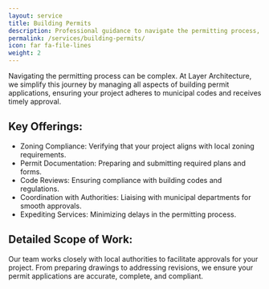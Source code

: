 ```yaml
---
layout: service
title: Building Permits
description: Professional guidance to navigate the permitting process, ensuring compliance with local regulations and successful approvals.
permalink: /services/building-permits/
icon: far fa-file-lines
weight: 2
---
```


Navigating the permitting process can be complex. At Layer Architecture, we simplify this journey by managing all aspects of building permit applications, ensuring your project adheres to municipal codes and receives timely approval.

## Key Offerings:
- Zoning Compliance: Verifying that your project aligns with local zoning requirements.
- Permit Documentation: Preparing and submitting required plans and forms.
- Code Reviews: Ensuring compliance with building codes and regulations.
- Coordination with Authorities: Liaising with municipal departments for smooth approvals.
- Expediting Services: Minimizing delays in the permitting process.

## Detailed Scope of Work:
Our team works closely with local authorities to facilitate approvals for your project. From preparing drawings to addressing revisions, we ensure your permit applications are accurate, complete, and compliant.